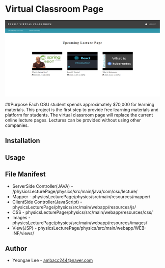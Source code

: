 # Virtual Classroom Page
![](img/main.PNG)

##Purpose
Each OSU student spends approximately $70,000 for learning materials. This project is the first step to provide free learning materials and platform for students. The virtual classroom page will replace the current online lecture pages. Lectures can be provided without using other companies.

## Installation


## Usage


## File Manifest
* ServerSide Controller(JAVA) - /physicsLecturePage/physics/src/main/java/com/osu/lecture/
* Mapper - physicsLecturePage/physics/src/main/resources/mapper/
* ClientSide Controller(JavaScript) - physicsLecturePage/physics/src/main/webapp/resources/js/
* CSS - physicsLecturePage/physics/src/main/webapp/resources/css/
* Images - physicsLecturePage/physics/src/main/webapp/resources/images/
* View(JSP) - physicsLecturePage/physics/src/main/webapp/WEB-INF/views/

## Author
* Yeongae Lee - ambacc244@naver.com
